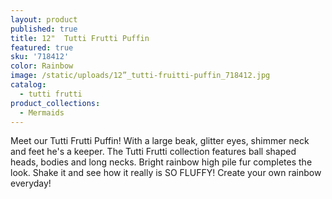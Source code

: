 ```yaml
---
layout: product
published: true
title: 12"  Tutti Frutti Puffin
featured: true
sku: '718412'
color: Rainbow
image: /static/uploads/12”_tutti-fruitti-puffin_718412.jpg
catalog:
  - tutti frutti
product_collections:
  - Mermaids
---
```

Meet our Tutti Frutti Puffin! With a large beak, glitter eyes, shimmer neck and feet he's a keeper. The Tutti Frutti collection features ball shaped heads, bodies and long necks. Bright rainbow high pile fur completes the look. Shake it and see how it really is  SO FLUFFY! Create your own rainbow everyday!
